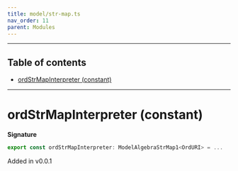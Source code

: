 ```yaml
---
title: model/str-map.ts
nav_order: 11
parent: Modules
---
```


---

<h2 class="text-delta">Table of contents</h2>

- [ordStrMapInterpreter (constant)](#ordstrmapinterpreter-constant)

---

# ordStrMapInterpreter (constant)

**Signature**

```ts
export const ordStrMapInterpreter: ModelAlgebraStrMap1<OrdURI> = ...
```

Added in v0.0.1
